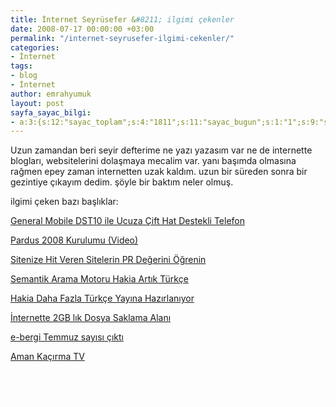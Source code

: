 ```yaml
---
title: İnternet Seyrüsefer &#8211; ilgimi çekenler
date: 2008-07-17 00:00:00 +03:00
permalink: "/internet-seyrusefer-ilgimi-cekenler/"
categories:
- İnternet
tags:
- blog
- İnternet
author: emrahyumuk
layout: post
sayfa_sayac_bilgi:
- a:3:{s:12:"sayac_toplam";s:4:"1811";s:11:"sayac_bugun";s:1:"1";s:9:"son_okuma";s:10:"1364914769";}
---
```


Uzun zamandan beri seyir defterime ne yazı yazasım var ne de internette blogları, websitelerini dolaşmaya mecalim var. yanı başımda olmasına rağmen epey zaman internetten uzak kaldım. uzun bir süreden sonra bir gezintiye çıkayım dedim. şöyle bir baktım neler olmuş.

<!--more-->

ilgimi çeken bazı başlıklar:

<a href="http://www.dmry.net/general-mobile-dst10-ile-ucuza-cift-hat-destekli-telefon" target="_blank">General Mobile DST10 ile Ucuza Çift Hat Destekli Telefon</a>

<a href="http://www.yakuter.com/pardus-2008-kurulumu/" target="_blank">Pardus 2008 Kurulumu (Video)</a>

<a href="http://www.f-blog.info/sitenize-link-veren-sitelerin-pr-degerini-ogrenin/" target="_blank">Sitenize Hit Veren Sitelerin PR Değerini Öğrenin</a>

<a href="http://www.bildirgec.org/yazi/semantik-arama-motoru-hakia-artik" target="_blank">Semantik Arama Motoru Hakia Artık Türkçe</a>

<a href="http://www.webrazzi.com/2008/07/16/hakia-daha-fazla-turkce-yayina-hazirlaniyor/" target="_blank">Hakia Daha Fazla Türkçe Yayına Hazırlanıyor</a>

<a href="http://www.henster.org/internette-2-gb-lik-dosya-saklama-alani.html" target="_blank">İnternette 2GB lık Dosya Saklama Alanı</a>

<a href="http://www.fazlamesai.net/?a=article&sid=5046" target="_blank">e-bergi Temmuz sayısı çıktı</a>

<a href="http://www.sunipeyk.com/aman-kacirma-tv/" target="_blank">Aman Kaçırma TV</a>

<span style="color: #ffffff;">.</span>

<span style="color: #ffffff;">.</span>